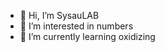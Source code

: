 - 👋 Hi, I’m SysauLAB
- 👀 I’m interested in numbers
- 🌱 I’m currently learning oxidizing

<!---
sysaulab/sysaulab is a ✨ special ✨ repository because its `README.md` (this file) appears on your GitHub profile.
You can click the Preview link to take a look at your changes.
--->
